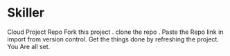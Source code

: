 # Skiller
Cloud Project Repo
Fork this project .
clone the repo .
Paste the Repo link in import from version control.
Get the things done by refreshing the project.
You Are all set.
